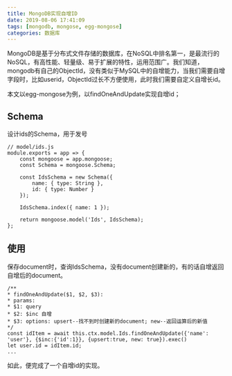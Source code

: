```yaml
---
title: MongoDB实现自增ID
date: 2019-08-06 17:41:09
tags: [mongodb, mongose, egg-mongose]
categories: 数据库
---
```


MongoDB是基于分布式文件存储的数据库，在NoSQL中排名第一，是最流行的NoSQL，有高性能、轻量级、易于扩展的特性，运用范围广。我们知道，mongodb有自己的ObjectId，没有类似于MySQL中的自增能力，当我们需要自增字段时，比如userid，ObjectId过长不方便使用，此时我们需要自定义自增长id。

本文以egg-mongose为例，以findOneAndUpdate实现自增id；

## Schema
设计ids的Schema，用于发号

```
// model/ids.js
module.exports = app => {
    const mongoose = app.mongoose;
    const Schema = mongoose.Schema;

    const IdsSchema = new Schema({
        name: { type: String },
        id: { type: Number }
    });

    IdsSchema.index({ name: 1 });

    return mongoose.model('Ids', IdsSchema);
};
```

## 使用
保存document时，查询IdsSchema，没有document创建新的，有的话自增返回自增后的document。

```
/**
* findOneAndUpdate($1, $2, $3):
* params:
* $1: query
* $2: $inc 自增
* $3: options: upsert--找不到时创建新的document; new--返回运算后的新值
*/
const idItem = await this.ctx.model.Ids.findOneAndUpdate({'name': 'user'}, {$inc:{'id':1}}, {upsert:true, new: true}).exec()
let user.id = idItem.id;
...
```

如此，便完成了一个自增id的实现。
